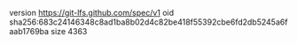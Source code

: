 version https://git-lfs.github.com/spec/v1
oid sha256:683c24146348c8ad1ba8b02d4c82be418f55392cbe6fd2db5245a6faab1769ba
size 4363
